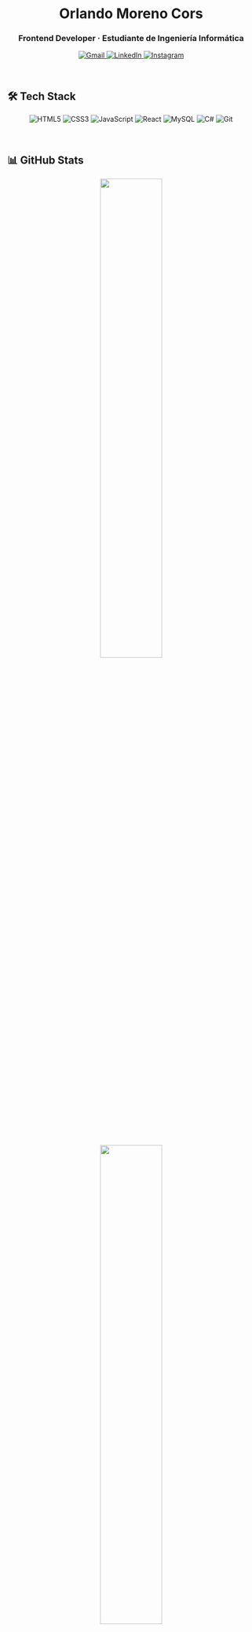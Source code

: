 <h1 align="center">Orlando Moreno Cors</h1>
<h3 align="center">Frontend Developer · Estudiante de Ingeniería Informática</h3>

<p align="center">
  <a href="mailto:orlandosebastian693@gmail.com">
    <img src="https://img.shields.io/badge/Gmail-D14836?style=for-the-badge&logo=gmail&logoColor=white" alt="Gmail" />
  </a>
  <a href="https://www.linkedin.com/in/orlando693" target="_blank">
    <img src="https://img.shields.io/badge/LinkedIn-0077B5?style=for-the-badge&logo=linkedin&logoColor=white" alt="LinkedIn" />
  </a>
  <a href="https://www.instagram.com/amarillocors?igsh=c3g4dzVzcDIxbWc1" target="_blank">
    <img src="https://img.shields.io/badge/Instagram-E4405F?style=for-the-badge&logo=instagram&logoColor=white" alt="Instagram" />
  </a>
</p>

<br/>

## 🛠️ Tech Stack

<p align="center">
  <img src="https://img.shields.io/badge/HTML5-E34F26?style=for-the-badge&logo=html5&logoColor=white" alt="HTML5" />
  <img src="https://img.shields.io/badge/CSS3-1572B6?style=for-the-badge&logo=css3&logoColor=white" alt="CSS3" />
  <img src="https://img.shields.io/badge/JavaScript-F7DF1E?style=for-the-badge&logo=javascript&logoColor=black" alt="JavaScript" />
  <img src="https://img.shields.io/badge/React-20232A?style=for-the-badge&logo=react&logoColor=61DAFB" alt="React" />
  <img src="https://img.shields.io/badge/MySQL-00758F?style=for-the-badge&logo=mysql&logoColor=white" alt="MySQL" />
  <img src="https://img.shields.io/badge/C%23-239120?style=for-the-badge&logo=c-sharp&logoColor=white" alt="C#" />
  <img src="https://img.shields.io/badge/Git-F05032?style=for-the-badge&logo=git&logoColor=white" alt="Git" />
</p>

<br/>

## 📊 GitHub Stats

<div align="center">
  <img src="https://github-readme-stats.vercel.app/api?username=Orlando693&show_icons=true&theme=github_dark&hide_border=true" width="50%" />
  <br/><br/>
  <img src="https://github-readme-stats.vercel.app/api/top-langs/?username=Orlando693&layout=compact&theme=github_dark&hide_border=true" width="50%" />
  <br/><br/>
  <img src="https://github-readme-streak-stats.herokuapp.com/?user=Orlando693&theme=github_dark&hide_border=true" width="50%" />
</div>


<br/>

## 🚀 Proyectos Destacados

| Proyecto | Descripción | Tecnologías |
|----------|-------------|-------------|
| [`Proyecto-IO1`](https://github.com/Orlando693/Proyecto-IO1) | Sistema de optimización para asignación de aulas utilizando MILP. | React, FastAPI, JavaScript |
| [`Proyecto-Calculadora`](https://github.com/Orlando693/Proyecto-Calculadora) | Calculadora de escritorio desarrollada para entorno Windows. | C# |
| [`Presupuesto-Web`](https://github.com/Orlando693/Presupuesto-Web) | Aplicación web para la gestión y cálculo de presupuestos personales. | JavaScript, HTML, CSS |
| [`PrimerProyecto`](https://github.com/Orlando693/PrimerProyecto) | Representación gráfica 3D de la letra T usando OpenGL. | C#, OpenGL |

<br/>

## 👤 Sobre mí (opcional)

Soy un apasionado del desarrollo frontend con gran interés en la optimización de interfaces y la lógica detrás de cada proyecto. Busco constantemente crecer profesionalmente, enfrentando desafíos reales y colaborando en equipos que compartan esa pasión por la tecnología.

<br/>

<p align="center">
  <img src="https://komarev.com/ghpvc/?username=Orlando693&label=Profile%20views&color=0e75b6&style=flat" alt="Profile Views" />
</p>

<p align="center">
  💻 ¡Gracias por visitar mi perfil! Siempre motivado por aprender, crecer y afrontar nuevos desafíos.
</p>
